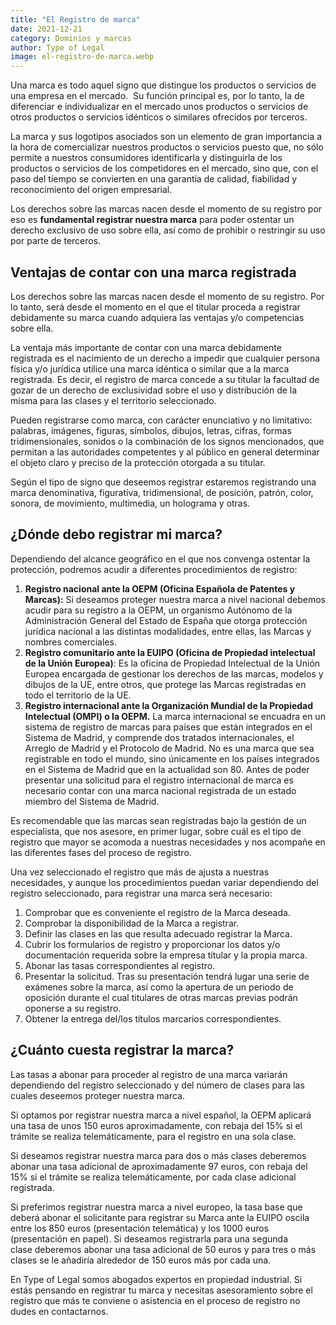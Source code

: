 ```yaml
---
title: "El Registro de marca"
date: 2021-12-21
category: Dominios y marcas
author: Type of Legal
image: el-registro-de-marca.webp
---
```


Una marca es todo aquel signo que distingue los productos o servicios de una empresa en el mercado.  Su función principal es, por lo tanto, la de diferenciar e individualizar en el mercado unos productos o servicios de otros productos o servicios idénticos o similares ofrecidos por terceros.

La marca y sus logotipos asociados son un elemento de gran importancia a la hora de comercializar nuestros productos o servicios puesto que, no sólo permite a nuestros consumidores identificarla y distinguirla de los productos o servicios de los competidores en el mercado, sino que, con el paso del tiempo se convierten en una garantía de calidad, fiabilidad y reconocimiento del origen empresarial.

Los derechos sobre las marcas nacen desde el momento de su registro por eso es **fundamental registrar nuestra marca** para poder ostentar un derecho exclusivo de uso sobre ella, así como de prohibir o restringir su uso por parte de terceros.

Ventajas de contar con una marca registrada
-------------------------------------------

Los derechos sobre las marcas nacen desde el momento de su registro. Por lo tanto, será desde el momento en el que el titular proceda a registrar debidamente su marca cuando adquiera las ventajas y/o competencias sobre ella.

La ventaja más importante de contar con una marca debidamente registrada es el nacimiento de un derecho a impedir que cualquier persona física y/o jurídica utilice una marca idéntica o similar que a la marca registrada. Es decir, el registro de marca concede a su titular la facultad de gozar de un derecho de exclusividad sobre el uso y distribución de la misma para las clases y el territorio seleccionado.

Pueden registrarse como marca, con carácter enunciativo y no limitativo: palabras, imágenes, figuras, símbolos, dibujos, letras, cifras, formas tridimensionales, sonidos o la combinación de los signos mencionados, que permitan a las autoridades competentes y al público en general determinar el objeto claro y preciso de la protección otorgada a su titular.

Según el tipo de signo que deseemos registrar estaremos registrando una marca denominativa, figurativa, tridimensional, de posición, patrón, color, sonora, de movimiento, multimedia, un holograma y otras.

¿Dónde debo registrar mi marca?
-------------------------------

Dependiendo del alcance geográfico en el que nos convenga ostentar la protección, podremos acudir a diferentes procedimientos de registro:

1.  **Registro nacional ante la OEPM (Oficina Española de Patentes y Marcas):** Si deseamos proteger nuestra marca a nivel nacional debemos acudir para su registro a la OEPM, un organismo Autónomo de la Administración General del Estado de España que otorga protección jurídica nacional a las distintas modalidades, entre ellas, las Marcas y nombres comerciales.
2.  **Registro comunitario ante la EUIPO (Oficina de Propiedad intelectual de la Unión Europea)**: Es la oficina de Propiedad Intelectual de la Unión Europea encargada de gestionar los derechos de las marcas, modelos y dibujos de la UE, entre otros, que protege las Marcas registradas en todo el territorio de la UE.
3.  **Registro internacional ante la Organización Mundial de la Propiedad Intelectual (OMPI) o la OEPM.** La marca internacional se encuadra en un sistema de registro de marcas para países que están integrados en el Sistema de Madrid, y comprende dos tratados internacionales, el Arreglo de Madrid y el Protocolo de Madrid. No es una marca que sea registrable en todo el mundo, sino únicamente en los países integrados en el Sistema de Madrid que en la actualidad son 80. Antes de poder presentar una solicitud para el registro internacional de marca es necesario contar con una marca nacional registrada de un estado miembro del Sistema de Madrid.

Es recomendable que las marcas sean registradas bajo la gestión de un especialista, que nos asesore, en primer lugar, sobre cuál es el tipo de registro que mayor se acomoda a nuestras necesidades y nos acompañe en las diferentes fases del proceso de registro.

Una vez seleccionado el registro que más de ajusta a nuestras necesidades, y aunque los procedimientos puedan variar dependiendo del registro seleccionado, para registrar una marca será necesario:

1.  Comprobar que es conveniente el registro de la Marca deseada.
2.  Comprobar la disponibilidad de la Marca a registrar.
3.  Definir las clases en las que resulta adecuado registrar la Marca.
4.  Cubrir los formularios de registro y proporcionar los datos y/o documentación requerida sobre la empresa titular y la propia marca.
5.  Abonar las tasas correspondientes al registro.
6.  Presentar la solicitud. Tras su presentación tendrá lugar una serie de exámenes sobre la marca, así como la apertura de un periodo de oposición durante el cual titulares de otras marcas previas podrán oponerse a su registro.
7.  Obtener la entrega del/los títulos marcarios correspondientes.

¿Cuánto cuesta registrar la marca? 
-----------------------------------

Las tasas a abonar para proceder al registro de una marca variarán dependiendo del registro seleccionado y del número de clases para las cuales deseemos proteger nuestra marca.

Si optamos por registrar nuestra marca a nivel español, la OEPM aplicará una tasa de unos 150 euros aproximadamente, con rebaja del 15% si el trámite se realiza telemáticamente, para el registro en una sola clase.

Si deseamos registrar nuestra marca para dos o más clases deberemos abonar una tasa adicional de aproximadamente 97 euros, con rebaja del 15% si el trámite se realiza telemáticamente, por cada clase adicional registrada.

Si preferimos registrar nuestra marca a nivel europeo, la tasa base que deberá abonar el solicitante para registrar su Marca ante la EUIPO oscila entre los 850 euros (presentación telemática) y los 1000 euros (presentación en papel). Si deseamos registrarla para una segunda clase deberemos abonar una tasa adicional de 50 euros y para tres o más clases se le añadiría alrededor de 150 euros más por cada una.

En Type of Legal somos abogados expertos en propiedad industrial. Si estás pensando en registrar tu marca y necesitas asesoramiento sobre el registro que más te conviene o asistencia en el proceso de registro no dudes en contactarnos.

